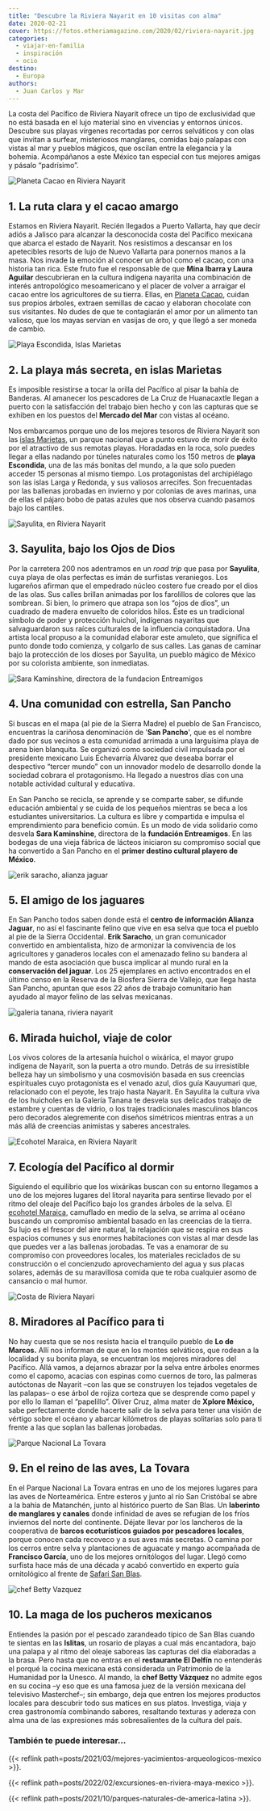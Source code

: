 ```yaml
---
title: "Descubre la Riviera Nayarit en 10 visitas con alma"
date: 2020-02-21
cover: https://fotos.etheriamagazine.com/2020/02/riviera-nayarit.jpg
categories: 
  - viajar-en-familia
  - inspiración
  - ocio
destino: 
  - Europa
authors: 
  - Juan Carlos y Mar
---
```


La costa del Pacífico de Riviera Nayarit ofrece un tipo de exclusividad que no está basada en el lujo material sino en vivencias y entornos únicos. Descubre sus playas vírgenes recortadas por cerros selváticos y con olas que invitan a surfear, misteriosos manglares, comidas bajo palapas con vistas al mar y pueblos mágicos, que oscilan entre la elegancia y la bohemia. Acompáñanos a este México tan especial con tus mejores amigas y pásalo “padrísimo”.

![Planeta Cacao en Riviera Nayarit](https://fotos.etheriamagazine.com/2020/02/riviera-nayarit.jpg "Mina Ibarra y Laura Aguilar, de Planeta Cacao.")

## 1\. La ruta clara y el cacao amargo

Estamos en Riviera Nayarit. Recién llegados a Puerto Vallarta, hay que decir adiós a 
Jalisco para alcanzar la desconocida costa del Pacífico mexicana que abarca el estado de 
Nayarit. Nos resistimos a descansar en los apetecibles resorts de lujo de Nuevo Vallarta 
para ponernos manos a la masa. Nos invade la emoción al conocer un árbol como el cacao, 
con una historia tan rica. Este fruto fue el responsable de que **Mina Ibarra y Laura 
Aguilar** descubrieran en la cultura indígena nayarita una combinación de interés 
antropológico mesoamericano y el placer de volver a arraigar el cacao entre los 
agricultores de su tierra. Ellas, en [Planeta Cacao](https://planetacacao.mx/), cuidan 
sus propios árboles, extraen semillas de cacao y elaboran chocolate con sus visitantes. 
No dudes de que te contagiarán el amor por un alimento tan valioso, que los mayas 
servían en vasijas de oro, y que llegó a ser moneda de cambio. 

![Playa Escondida, Islas Marietas](https://fotos.etheriamagazine.com/2020/02/islas-marietas-mexico.jpg "Playa Escondida, en Islas Marietas.")

## 2\. La playa más secreta, en islas Marietas

Es imposible resistirse a tocar la orilla del Pacífico al pisar la bahía de Banderas. Al 
amanecer los pescadores de La Cruz de Huanacaxtle llegan a puerto con la satisfacción 
del trabajo bien hecho y con las capturas que se exhiben en los puestos del **Mercado 
del Mar** con vistas al océano. 

Nos embarcamos porque uno de los mejores tesoros de Riviera Nayarit son las [islas 
Marietas](https://www.gob.mx/conanp/documentos/parque-nacional-islas-marietas), un 
parque nacional que a punto estuvo de morir de éxito por el atractivo de sus remotas 
playas. Horadadas en la roca, solo puedes llegar a ellas nadando por túneles naturales 
como los 150 metros de **playa Escondida**, una de las más bonitas del mundo, a la que 
solo pueden acceder 15 personas al mismo tiempo. Los protagonistas del archipiélago son 
las islas Larga y Redonda, y sus valiosos arrecifes. Son frecuentadas por las ballenas 
jorobadas en invierno y por colonias de aves marinas, una de ellas el pájaro bobo de 
patas azules que nos observa cuando pasamos bajo los cantiles. 

![Sayulita, en Riviera Nayarit](https://fotos.etheriamagazine.com/2020/02/sayulita.jpg "Sayulita, en Riviera Nayarit.")

## 3\. Sayulita, bajo los Ojos de Dios

Por la carretera 200 nos adentramos en un _road trip_ que pasa por **Sayulita**, cuya 
playa de olas perfectas es imán de surfistas veraniegos. Los lugareños afirman que el 
empedrado núcleo costero fue creado por el dios de las olas. Sus calles brillan animadas 
por los farolillos de colores que las sombrean. Si bien, lo primero que atrapa son los 
“ojos de dios”, un cuadrado de madera envuelto de coloridos hilos. Éste es un 
tradicional símbolo de poder y protección huichol, indígenas nayaritas que 
salvaguardaron sus raíces culturales de la influencia conquistadora. Una artista local 
propuso a la comunidad elaborar este amuleto, que significa el punto donde todo 
comienza, y colgarlo de sus calles. Las ganas de caminar bajo la protección de los 
dioses por Sayulita, un pueblo mágico de México por su colorista ambiente, son 
inmediatas. 

![Sara Kaminshine, directora de la fundacion Entreamigos](https://fotos.etheriamagazine.com/2020/02/Sara-Kaminshine-don-pancho.jpg "Sara Kaminshine, directora de la fundación Entreamigos.")

## 4\. Una comunidad con estrella, San Pancho

Si buscas en el mapa (al pie de la Sierra Madre) el pueblo de San Francisco, encuentras 
la cariñosa denominación de '**San Pancho**', que es el nombre dado por sus vecinos a 
esta comunidad arrimada a una larguísima playa de arena bien blanquita. Se organizó como 
sociedad civil impulsada por el presidente mexicano Luis Echevarría Álvarez que deseaba 
borrar el despectivo “tercer mundo” con un innovador modelo de desarrollo donde la 
sociedad cobrara el protagonismo. Ha llegado a nuestros días con una notable actividad 
cultural y educativa. 

En San Pancho se recicla, se aprende y se comparte saber, se difunde educación ambiental 
y se cuida de los pequeños mientras se beca a los estudiantes universitarios. La cultura 
es libre y compartida e impulsa el emprendimiento para beneficio común. Es un modo de 
vida solidario como desvela **Sara Kaminshine**, directora de la **fundación 
Entreamigos**. En las bodegas de una vieja fábrica de lácteos iniciaron su compromiso 
social que ha convertido a San Pancho en el **primer destino cultural playero de 
México**. 

![erik saracho, alianza jaguar](https://fotos.etheriamagazine.com/2020/02/Erik-Saracho-alianza-jaguar.jpg "Erik Saracho, de Alianza Jaguar.")

## 5\. El amigo de los jaguares

En San Pancho todos saben donde está el **centro de información Alianza Jaguar**, no así 
el fascinante felino que vive en esa selva que toca el pueblo al pie de la Sierra 
Occidental. **Erik Saracho**, un gran comunicador convertido en ambientalista, hizo de 
armonizar la convivencia de los agricultores y ganaderos locales con el amenazado felino 
su bandera al mando de esta asociación que busca implicar al mundo rural en la 
**conservación del jaguar**. Los 25 ejemplares en activo encontrados en el último censo 
en la Reserva de la Biosfera Sierra de Vallejo, que llega hasta San Pancho, apuntan que 
esos 22 años de trabajo comunitario han ayudado al mayor felino de las selvas mexicanas. 

![galeria tanana, riviera nayarit](https://fotos.etheriamagazine.com/2020/02/Galeria-Tanana-riviera-nayarit.jpg "Galería Tanana.")

## 6\. Mirada huichol, viaje de color

Los vivos colores de la artesanía huichol o wixárica, el mayor grupo indígena de 
Nayarit, son la puerta a otro mundo. Detrás de su irresistible belleza hay un simbolismo 
y una cosmovisión basada en sus creencias espirituales cuyo protagonista es el venado 
azul, dios guía Kauyumari que, relacionado con el peyote, les trajo hasta Nayarit. En 
Sayulita la cultura viva de los huicholes en la Galería Tanana te desvela sus delicados 
trabajo de estambre y cuentas de vidrio, o los trajes tradicionales masculinos blancos 
pero decorados alegremente con diseños simétricos mientras entras a un más allá de 
creencias animistas y saberes ancestrales. 

![Ecohotel Maraica, en Riviera Nayarit](https://fotos.etheriamagazine.com/2020/02/ecohotel-maraica-riviera-nayarit.jpg "Ecohotel Maraica, en Riviera Nayarit.")

## 7\. Ecología del Pacífico al dormir

Siguiendo el equilibrio que los wixárikas buscan con su entorno llegamos a uno de los 
mejores lugares del litoral nayarita para sentirse llevado por el ritmo del oleaje del 
Pacífico bajo los grandes árboles de la selva. El [ecohotel 
Maraica,](https://maraica.mx/) camuflado en medio de la selva, se arrima al océano 
buscando un compromiso ambiental basado en las creencias de la tierra. Su lujo es el 
frescor del aire natural, la relajación que se respira en sus espacios comunes y sus 
enormes habitaciones con vistas al mar desde las que puedes ver a las ballenas 
jorobadas. Te vas a enamorar de su compromiso con proveedores locales, los materiales 
reciclados de su construcción o el concienzudo aprovechamiento del agua y sus placas 
solares, además de su maravillosa comida que te roba cualquier asomo de cansancio o mal 
humor. 

![Costa de Riviera Nayari](https://fotos.etheriamagazine.com/2020/02/miradores-pacifico-riviera-nayarit.jpg "Costa de Riviera Nayarit.")

## 8\. Miradores al Pacífico para ti

No hay cuesta que se nos resista hacia el tranquilo pueblo de **Lo de Marcos.** Allí nos 
informan de que en los montes selváticos, que rodean a la localidad y su bonita playa, 
se encuentran los mejores miradores del Pacífico. Allá vamos, a dejarnos abrazar por la 
selva entre árboles enormes como el capomo, acacias con espinas como cuernos de toro, 
las palmeras autóctonas de Nayarit –con las que se construyen los tejados vegetales de 
las palapas– o ese árbol de rojiza corteza que se desprende como papel y por ello lo 
llaman el “papelillo”. Oliver Cruz, alma mater de **Xplore México,** sabe perfectamente 
donde hacerte salir de la selva para tener una visión de vértigo sobre el océano y 
abarcar kilómetros de playas solitarias solo para ti frente a las que soplan las 
ballenas jorobadas. 

![Parque Nacional La Tovara](https://fotos.etheriamagazine.com/2020/02/parque-nacional-la-tovara.jpg "Parque Nacional La Tovara.")

## 9\. En el reino de las aves, La Tovara

En el Parque Nacional La Tovara entras en uno de los mejores lugares para las aves de 
Norteamérica. Entre esteros y junto al río San Cristóbal se abre a la bahía de 
Matanchén, junto al histórico puerto de San Blas. Un **laberinto de manglares y 
canales** donde infinidad de aves se refugian de los fríos inviernos del norte del 
continente. Déjate llevar por los lancheros de la cooperativa de **barcos ecoturísticos 
guiados por pescadores locales**, porque conocen cada recoveco y a sus aves más 
secretas. O camina por los cerros entre selva y plantaciones de aguacate y mango 
acompañada de **Francisco García**, uno de los mejores ornitólogos del lugar. Llegó como 
surfista hace más de una década y acabó convertido en experto guía ornitológico al 
frente de [Safari San Blas](https://es-la.facebook.com/Safarisanblas/). 

![chef Betty Vazquez](https://fotos.etheriamagazine.com/2020/02/betty-vazquez-riviera-nayarit.jpg "La chef Betty Vázquez está al frente del restaurante El Delfín.")

## 10\. La maga de los pucheros mexicanos

Entiendes la pasión por el pescado zarandeado típico de San Blas cuando te sientas en 
las **Islitas**, un rosario de playas a cual más encantadora, bajo una palapa y al ritmo 
del oleaje saboreas las capturas del día elaboradas a la brasa. Pero hasta que no entras 
en el **restaurante El Delfín** no entenderás el porqué la cocina mexicana está 
considerada un Patrimonio de la Humanidad por la Unesco. Al mando, la **chef Betty 
Vázquez** no admite egos en su cocina –y eso que es una famosa juez de la versión 
mexicana del televisivo Masterchef–; sin embargo, deja que entren los mejores productos 
locales para descubrir todo sus matices en sus platos. Investiga, viaja y crea 
gastronomía combinando sabores, resaltando texturas y adereza con alma una de las 
expresiones más sobresalientes de la cultura del país. 

### También te puede interesar...

{{< reflink path=posts/2021/03/mejores-yacimientos-arqueologicos-mexico >}}. 

{{< reflink path=posts/2022/02/excursiones-en-riviera-maya-mexico >}}. 

{{< reflink path=posts/2021/10/parques-naturales-de-america-latina >}}.
